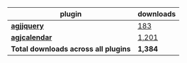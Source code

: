 plugin|downloads
------|----------
[**agjjquery**](https://www.npmjs.com/package/agjjquery)|[183](https://www.npmjs.com/package/agjjquery)
[**agjcalendar**](https://www.npmjs.com/package/agjcalendar)|[1,201](https://www.npmjs.com/package/agjcalendar)
**Total downloads across all plugins**|**1,384**
